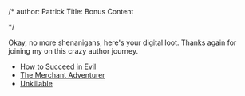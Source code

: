 /*
author: Patrick
Title: Bonus Content

*/



Okay, no more shenanigans, here's your digital loot. Thanks again for joining my on this crazy author journey. 

* [How to Succeed in Evil](http://www.patrickemclean.com/evilextra)
* [The Merchant Adventurer](http://www.patrickemclean.com/merchantextra)
* [Unkillable](http://www.patrickemclean.com/unkillableextra)